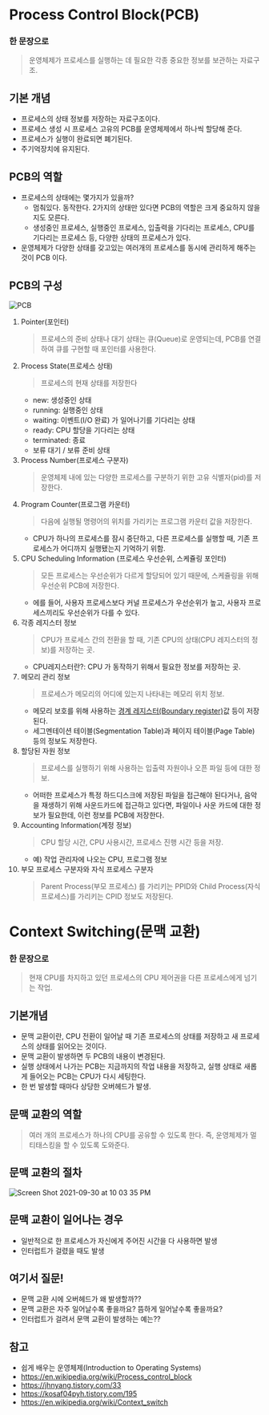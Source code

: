 # Process Control Block(PCB)

### 한 문장으로
  > 운영체제가 프로세스를 실행하는 데 필요한 각종 중요한 정보를 보관하는 자료구조.
  
## 기본 개념
  * 프로세스의 상태 정보를 저장하는 자료구조이다.
  * 프로세스 생성 시 프로세스 고유의 PCB를 운영체제에서 하나씩 할당해 준다.
  * 프로세스가 실행이 완료되면 폐기된다.
  * 주기억장치에 유지된다.
  
## PCB의 역할
  * 프로세스의 상태에는 몇가지가 있을까?
    - 멈춰있다. 동작한다. 2가지의 상태만 있다면 PCB의 역할은 크게 중요하지 않을지도 모른다.
    - 생성중인 프로세스, 실행중인 프로세스, 입출력을 기다리는 프로세스, CPU를 기다리는 프로세스 등, 다양한 상태의 프로세스가 있다.
  * 운영체제가 다양한 상태를 갖고있는 여러개의 프로세스를 동시에 관리하게 해주는 것이 PCB 이다.
    
## PCB의 구성
![PCB](https://user-images.githubusercontent.com/33091784/135414596-8376f78f-12b1-4e02-9bca-ab07e6d607b2.png)
1. Pointer(포인터)
    > 프로세스의 준비 상태나 대기 상태는 큐(Queue)로 운영되는데, PCB를 연결하여 큐를 구현할 때 포인터를 사용한다.
2. Process State(프로세스 상태)
    > 프로세스의 현재 상태를 저장한다
    - new: 생성중인 상태
    - running: 실행중인 상태
    - waiting: 이벤트(I/O 완료) 가 일어나기를 기다리는 상태
    - ready: CPU 할당을 기다리는 상태
    - terminated: 종료
    - 보류 대기 / 보류 준비 상태
3. Process Number(프로세스 구분자)
    > 운영체제 내에 있는 다양한 프로세스를 구분하기 위한 고유 식별자(pid)를 저장한다.
4. Program Counter(프로그램 카운터)
    > 다음에 실행될 명령어의 위치를 가리키는 프로그램 카운터 값을 저장한다.
    - CPU가 하나의 프로세스를 잠시 중단하고, 다른 프로세스를 실행할 때, 기존 프로세스가 어디까지 실행됐는지 기억하기 위함.
5. CPU Scheduling Information (프로세스 우선순위, 스케쥴링 포인터)
    > 모든 프로세스는 우선순위가 다르게 할당되어 있기 때문에, 스케쥴링을 위해 우선순위  PCB에 저장한다.
    - 에를 들어, 사용자 프로세스보다 커널 프로세스가 우선순위가 높고, 사용자 프로세스끼리도 우선순위가 다를 수 있다.
6. 각종 레지스터 정보
    > CPU가 프로세스 간의 전환을 할 때, 기존 CPU의 상태(CPU 레지스터의 정보)를 저장하는 곳.
    * CPU레지스터란?: CPU 가 동작하기 위해서 필요한 정보를 저장하는 곳.
7. 메모리 관리 정보
    > 프로세스가 메모리의 어디에 있는지 나타내는 메모리 위치 정보.
    - 메모리 보호를 위해 사용하는 [경계 레지스터(Boundary register)](https://wordrow.kr/%EC%9D%98%EB%AF%B8/%EA%B2%BD%EA%B3%84%20%EB%A0%88%EC%A7%80%EC%8A%A4%ED%84%B0/)값 등이 저장된다.
    - 세그멘테이션 테이블(Segmentation Table)과 페이지 테이블(Page Table) 등의 정보도 저장한다.
8. 할당된 자원 정보
    > 프로세스를 실행하기 위해 사용하는 입출력 자원이나 오픈 파일 등에 대한 정보.
    - 어떠한 프로세스가 특정 하드디스크에 저장된 파일을 접근해야 된다거나, 음악을 재생하기 위해 사운드카드에 접근하고 있다면, 파일이나 사운 카드에 대한 정보가 필요한데, 이런 정보를 PCB에 저장한다.
9. Accounting Information(계정 정보)
    > CPU 할당 시간, CPU 사용시간, 프로세스 진행 시간 등을 저장.
    - 예) 작업 관리자에 나오는 CPU, 프로그램 정보
10. 부모 프로세스 구분자와 자식 프로세스 구분자
    > Parent Process(부모 프로세스) 를 가리키는 PPID와 Child Process(자식 프로세스)를 가리키는 CPID 정보도 저장된다.

# Context Switching(문맥 교환)
### 한 문장으로
  > 현재 CPU를 차지하고 있던 프로세스의 CPU 제어권을 다른 프로세스에게 넘기는 작업.
  
## 기본개념
  - 문맥 교환이란, CPU 전환이 일어날 때 기존 프로세스의 상태를 저장하고 새 프로세스의 상태를 읽어오는 것이다.
  - 문맥 교환이 발생하면 두 PCB의 내용이 변경된다.
  - 실행 상태에서 나가는 PCB는 지금까지의 작업 내용을 저장하고, 실행 상태로 새롭게 들어오는 PCB는 CPU가 다시 세팅한다.
  - 한 번 발생할 때마다 상당한 오버헤드가 발생.

## 문맥 교환의 역할
  > 여러 개의 프로세스가 하나의 CPU를 공유할 수 있도록 한다. 즉, 운영체제가 멀티태스킹을 할 수 있도록 도와준다.

## 문맥 교환의 절차
![Screen Shot 2021-09-30 at 10 03 35 PM](https://user-images.githubusercontent.com/33091784/135460329-052c00ad-fe59-4e52-ac14-fab9b5379461.png)

## 문맥 교환이 일어나는 경우
  - 일반적으로 한 프로세스가 자신에게 주어진 시간을 다 사용하면 발생
  - 인터럽트가 걸렸을 때도 발생

## 여기서 질문!
  - 문맥 교환 시에 오버헤드가 왜 발생할까??
  - 문맥 교환은 자주 일어날수록 좋을까요? 뜸하게 일어날수록 좋을까요?
  - 인터럽트가 걸려서 문맥 교환이 발생하는 예는??

## 참고
- 쉽게 배우는 운영체제(Introduction to Operating Systems)
- https://en.wikipedia.org/wiki/Process_control_block
- https://jhnyang.tistory.com/33
- https://kosaf04pyh.tistory.com/195
- https://en.wikipedia.org/wiki/Context_switch
  


